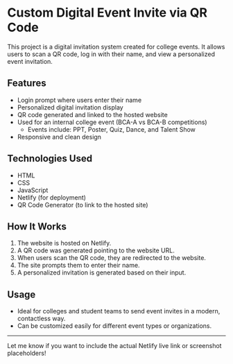 # Custom Digital Event Invite via QR Code

This project is a digital invitation system created for college events. It allows users to scan a QR code, log in with their name, and view a personalized event invitation.

## Features

- Login prompt where users enter their name
- Personalized digital invitation display
- QR code generated and linked to the hosted website
- Used for an internal college event (BCA-A vs BCA-B competitions)
  - Events include: PPT, Poster, Quiz, Dance, and Talent Show
- Responsive and clean design

## Technologies Used

- HTML  
- CSS  
- JavaScript  
- Netlify (for deployment)  
- QR Code Generator (to link to the hosted site)

## How It Works

1. The website is hosted on Netlify.
2. A QR code was generated pointing to the website URL.
3. When users scan the QR code, they are redirected to the website.
4. The site prompts them to enter their name.
5. A personalized invitation is generated based on their input.

## Usage

- Ideal for colleges and student teams to send event invites in a modern, contactless way.
- Can be customized easily for different event types or organizations.

---

Let me know if you want to include the actual Netlify live link or screenshot placeholders!
